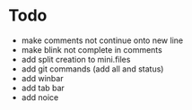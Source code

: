 # Todo

- make comments not continue onto new line
- make blink not complete in comments
- add split creation to mini.files
- add git commands (add all and status)
- add winbar
- add tab bar
- add noice
